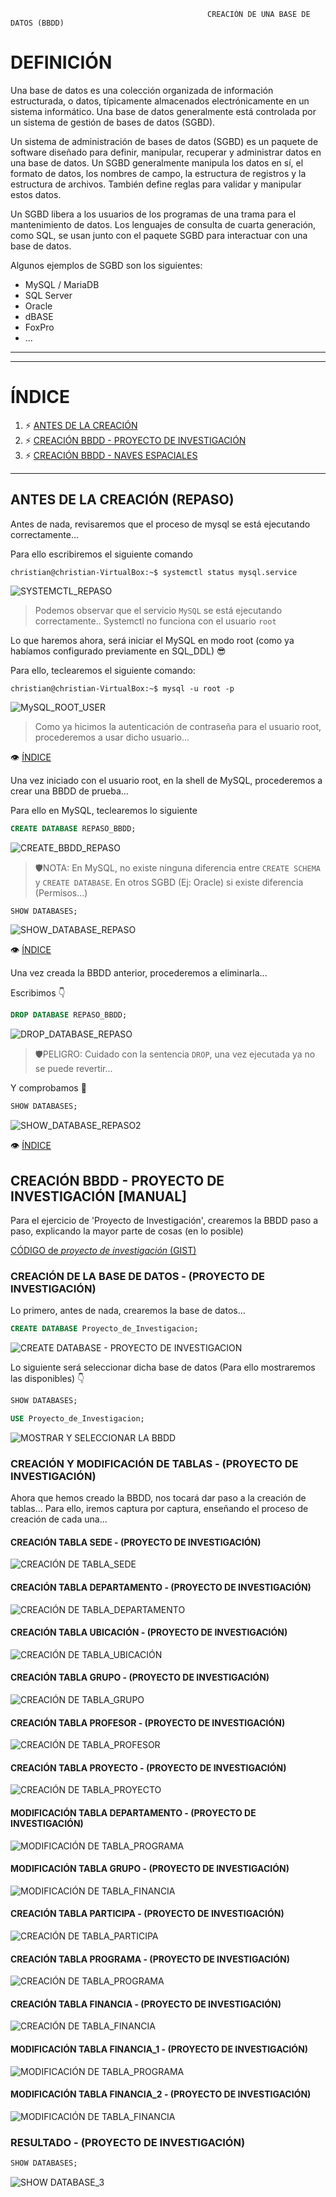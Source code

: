                                                 CREACIÓN DE UNA BASE DE DATOS (BBDD)
                                        
# DEFINICIÓN
Una base de datos es una colección organizada de información estructurada, o datos, típicamente almacenados electrónicamente en un sistema informático. Una base de datos generalmente está controlada por un sistema de gestión de bases de datos (SGBD).

Un sistema de administración de bases de datos (SGBD) es un paquete de software diseñado para definir, manipular, recuperar y administrar datos en una base de datos. Un SGBD generalmente manipula los datos en sí, el formato de datos, los nombres de campo, la estructura de registros y la estructura de archivos. También define reglas para validar y manipular estos datos.

Un SGBD libera a los usuarios de los programas de una trama para el mantenimiento de datos. Los lenguajes de consulta de cuarta generación, como SQL, se usan junto con el paquete SGBD para interactuar con una base de datos.

Algunos ejemplos de SGBD son los siguientes:

  - MySQL / MariaDB
  - SQL Server
  - Oracle
  - dBASE
  - FoxPro
  - ...
  
***
***
# ÍNDICE <a name="sql-bbdd_index"></a>
1. ⚡ [ANTES DE LA CREACIÓN](#sql_before-create)
2. ⚡ [CREACIÓN BBDD - PROYECTO DE INVESTIGACIÓN](#sql_proyecto-investigacion)
3. ⚡ [CREACIÓN BBDD - NAVES ESPACIALES](#sql_naves-espaciales)
***

## ANTES DE LA CREACIÓN (REPASO) <a name="sql_before-create"></a>
Antes de nada, revisaremos que el proceso de mysql se está ejecutando correctamente...

Para ello escribiremos el siguiente comando

```console
christian@christian-VirtualBox:~$ systemctl status mysql.service
```

![SYSTEMCTL_REPASO](./imagenes/repaso_systemctl.png)
  > Podemos observar que el servicio `MySQL` se está ejecutando correctamente..
  > Systemctl no funciona con el usuario `root`

Lo que haremos ahora, será iniciar el MySQL en modo root (como ya habíamos configurado previamente en SQL_DDL) 😎

Para ello, teclearemos el siguiente comando:

```console
christian@christian-VirtualBox:~$ mysql -u root -p
```
![MySQL_ROOT_USER](./imagenes/repaso_mysql_user_root.png)
  > Como ya hicimos la autenticación de contraseña para el usuario root, procederemos a usar dicho usuario...

👁 [ÍNDICE](#sql-bbdd_index)

Una vez iniciado con el usuario root, en la shell de MySQL, procederemos a crear una BBDD de prueba...

Para ello en MySQL, teclearemos lo siguiente

```sql
CREATE DATABASE REPASO_BBDD;
```
![CREATE_BBDD_REPASO](./imagenes/repaso_create_bbdd.png)
  > 🛡NOTA: En MySQL, no existe ninguna diferencia entre `CREATE SCHEMA` y `CREATE DATABASE`.
  > En otros SGBD (Ej: Oracle) si existe diferencia (Permisos...)

```sql
SHOW DATABASES;
```
![SHOW_DATABASE_REPASO](./imagenes/repaso_show-bbdd.png)

👁 [ÍNDICE](#sql-bbdd_index)

Una vez creada la BBDD anterior, procederemos a eliminarla...

Escribimos 👇

```sql
DROP DATABASE REPASO_BBDD;
```
![DROP_DATABASE_REPASO](./imagenes/repaso_drop_database.png)
  > 🛡PELIGRO: Cuidado con la sentencia `DROP`, una vez ejecutada ya no se puede revertir...
  
Y comprobamos 🤞

```sql
SHOW DATABASES;
```
![SHOW_DATABASE_REPASO2](./imagenes/repaso_show-bbdd_2.png)

👁 [ÍNDICE](#sql-bbdd_index)

## CREACIÓN BBDD - PROYECTO DE INVESTIGACIÓN [MANUAL] <a name="sql_proyecto-investigacion"></a>

Para el ejercicio de 'Proyecto de Investigación', crearemos la BBDD paso a paso, explicando la mayor parte de cosas (en lo posible)

[CÓDIGO de *proyecto de investigación* (GIST)](https://gist.github.com/christiancf9/cdb0675917f45ac279680d89928ffe5f)

### CREACIÓN DE LA BASE DE DATOS - (PROYECTO DE INVESTIGACIÓN)

Lo primero, antes de nada, crearemos la base de datos...

```sql
CREATE DATABASE Proyecto_de_Investigacion;
```
![CREATE DATABASE - PROYECTO DE INVESTIGACION](./imagenes/create_database_proyecto-de-investigacion.png)

Lo siguiente será seleccionar dicha base de datos (Para ello mostraremos las disponibles) 👇

```sql
SHOW DATABASES;
```

```sql
USE Proyecto_de_Investigacion;
```

![MOSTRAR Y SELECCIONAR LA BBDD](./imagenes/show_and_use-databases.png)

### CREACIÓN Y MODIFICACIÓN DE TABLAS - (PROYECTO DE INVESTIGACIÓN)

Ahora que hemos creado la BBDD, nos tocará dar paso a la creación de tablas... Para ello, iremos captura por captura, enseñando el proceso de creación de cada una...

#### CREACIÓN TABLA SEDE - (PROYECTO DE INVESTIGACIÓN)

![CREACIÓN DE TABLA_SEDE](./imagenes/create_table-sede.png)

#### CREACIÓN TABLA DEPARTAMENTO - (PROYECTO DE INVESTIGACIÓN)

![CREACIÓN DE TABLA_DEPARTAMENTO](./imagenes/create_table-departamento.png)

#### CREACIÓN TABLA UBICACIÓN - (PROYECTO DE INVESTIGACIÓN)

![CREACIÓN DE TABLA_UBICACIÓN](./imagenes/create_table-ubicacion.png)

#### CREACIÓN TABLA GRUPO - (PROYECTO DE INVESTIGACIÓN)

![CREACIÓN DE TABLA_GRUPO](./imagenes/create_table-grupo.png)

#### CREACIÓN TABLA PROFESOR - (PROYECTO DE INVESTIGACIÓN)

![CREACIÓN DE TABLA_PROFESOR](./imagenes/create_table-profesor.png)

#### CREACIÓN TABLA PROYECTO - (PROYECTO DE INVESTIGACIÓN)

![CREACIÓN DE TABLA_PROYECTO](./imagenes/create_table-proyecto.png)

#### MODIFICACIÓN TABLA DEPARTAMENTO - (PROYECTO DE INVESTIGACIÓN)

![MODIFICACIÓN DE TABLA_PROGRAMA](./imagenes/alter_table-departamento.png)

#### MODIFICACIÓN TABLA GRUPO - (PROYECTO DE INVESTIGACIÓN)

![MODIFICACIÓN DE TABLA_FINANCIA](./imagenes/alter_table-grupo.png)

#### CREACIÓN TABLA PARTICIPA - (PROYECTO DE INVESTIGACIÓN)

![CREACIÓN DE TABLA_PARTICIPA](./imagenes/create_table-participa.png)

#### CREACIÓN TABLA PROGRAMA - (PROYECTO DE INVESTIGACIÓN)

![CREACIÓN DE TABLA_PROGRAMA](./imagenes/create_table-programa.png)

#### CREACIÓN TABLA FINANCIA - (PROYECTO DE INVESTIGACIÓN)

![CREACIÓN DE TABLA_FINANCIA](./imagenes/create_table-financia.png)

#### MODIFICACIÓN TABLA FINANCIA_1 - (PROYECTO DE INVESTIGACIÓN)

![MODIFICACIÓN DE TABLA_PROGRAMA](./imagenes/alter_table-financia_1.png)

#### MODIFICACIÓN TABLA FINANCIA_2 - (PROYECTO DE INVESTIGACIÓN)

![MODIFICACIÓN DE TABLA_FINANCIA](./imagenes/alter_table-financia_2.png)

### RESULTADO - (PROYECTO DE INVESTIGACIÓN)

```sql
SHOW DATABASES;
```
![SHOW DATABASE_3](./imagenes/show_databases_3.png)

